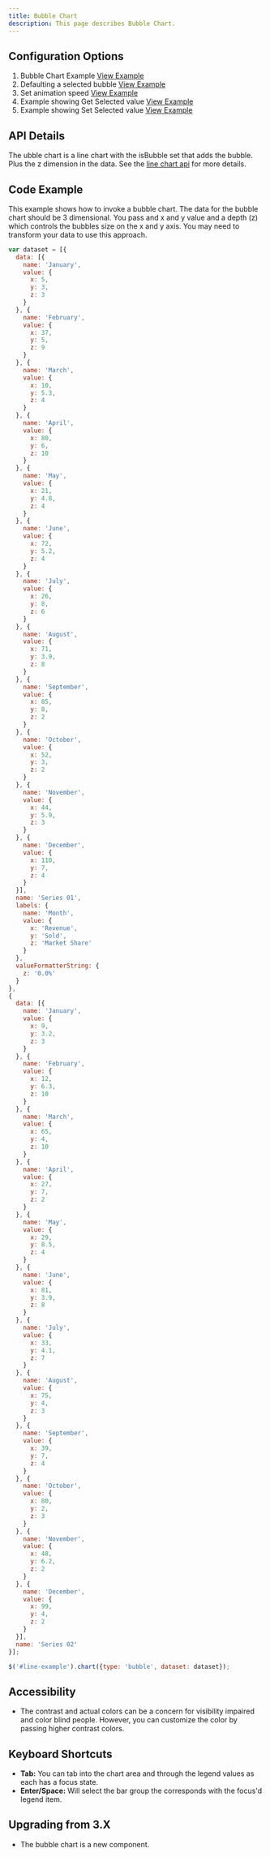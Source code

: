 ```yaml
---
title: Bubble Chart
description: This page describes Bubble Chart.
---
```


## Configuration Options

1. Bubble Chart Example [View Example]( ../components/bubble/example-index)
2. Defaulting a selected bubble [View Example]( ../components/bubble/example-selected)
3. Set animation speed [View Example]( ../components/bubble/example-animation)
4. Example showing Get Selected value [View Example]( ../components/bubble/example-get-selected)
5. Example showing Set Selected value [View Example]( ../components/bubble/example-set-selected)

## API Details

The ubble chart is a line chart with the isBubble set that adds the bubble. Plus the z dimension in the data.
See the [line chart api]( ../components/line) for more details.

## Code Example

This example shows how to invoke a bubble chart. The data for the bubble chart should be 3 dimensional. You pass and x and y value and a depth (z) which controls the bubbles size on the x and y axis. You may need to transform your data to use this approach.

```javascript
var dataset = [{
  data: [{
    name: 'January',
    value: {
      x: 5,
      y: 3,
      z: 3
    }
  }, {
    name: 'February',
    value: {
      x: 37,
      y: 5,
      z: 9
    }
  }, {
    name: 'March',
    value: {
      x: 10,
      y: 5.3,
      z: 4
    }
  }, {
    name: 'April',
    value: {
      x: 80,
      y: 6,
      z: 10
    }
  }, {
    name: 'May',
    value: {
      x: 21,
      y: 4.8,
      z: 4
    }
  }, {
    name: 'June',
    value: {
      x: 72,
      y: 5.2,
      z: 4
    }
  }, {
    name: 'July',
    value: {
      x: 26,
      y: 8,
      z: 6
    }
  }, {
    name: 'August',
    value: {
      x: 71,
      y: 3.9,
      z: 8
    }
  }, {
    name: 'September',
    value: {
      x: 85,
      y: 8,
      z: 2
    }
  }, {
    name: 'October',
    value: {
      x: 52,
      y: 3,
      z: 2
    }
  }, {
    name: 'November',
    value: {
      x: 44,
      y: 5.9,
      z: 3
    }
  }, {
    name: 'December',
    value: {
      x: 110,
      y: 7,
      z: 4
    }
  }],
  name: 'Series 01',
  labels: {
    name: 'Month',
    value: {
      x: 'Revenue',
      y: 'Sold',
      z: 'Market Share'
    }
  },
  valueFormatterString: {
    z: '0.0%'
  }
},
{
  data: [{
    name: 'January',
    value: {
      x: 9,
      y: 3.2,
      z: 3
    }
  }, {
    name: 'February',
    value: {
      x: 12,
      y: 6.3,
      z: 10
    }
  }, {
    name: 'March',
    value: {
      x: 65,
      y: 4,
      z: 10
    }
  }, {
    name: 'April',
    value: {
      x: 27,
      y: 7,
      z: 2
    }
  }, {
    name: 'May',
    value: {
      x: 29,
      y: 8.5,
      z: 4
    }
  }, {
    name: 'June',
    value: {
      x: 81,
      y: 3.9,
      z: 8
    }
  }, {
    name: 'July',
    value: {
      x: 33,
      y: 4.1,
      z: 7
    }
  }, {
    name: 'August',
    value: {
      x: 75,
      y: 4,
      z: 3
    }
  }, {
    name: 'September',
    value: {
      x: 39,
      y: 7,
      z: 4
    }
  }, {
    name: 'October',
    value: {
      x: 80,
      y: 2,
      z: 3
    }
  }, {
    name: 'November',
    value: {
      x: 48,
      y: 6.2,
      z: 2
    }
  }, {
    name: 'December',
    value: {
      x: 99,
      y: 4,
      z: 2
    }
  }],
  name: 'Series 02'
}];

$('#line-example').chart({type: 'bubble', dataset: dataset});
```

## Accessibility

- The contrast and actual colors can be a concern for visibility impaired and color blind people. However, you can customize the color by passing higher contrast colors.


## Keyboard Shortcuts

-   **Tab:** You can tab into the chart area and through the legend values as each has a focus state.
-   **Enter/Space:** Will select the bar group the corresponds with the focus'd legend item.

## Upgrading from 3.X

-   The bubble chart is a new component.
